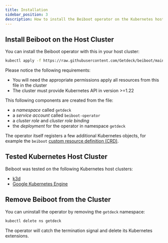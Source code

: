 ```yaml
---
title: Installation
sidebar_position: 3
description: How to install the Beiboot operator on the Kubernetes host cluster
---
```

## Install Beiboot on the Host Cluster
You can install the Beiboot operator with this in your host cluster:
```bash
kubectl apply -f https://raw.githubusercontent.com/Getdeck/beiboot/main/operator/manifests/beiboot.yaml
```
Please notice the following requirements:
* You will need the appropriate permissions apply all resources from this file in the cluster
* The cluster must provide Kubernetes API in version >=1.22


This following components are created from the file:
* a _namespace_ called `getdeck`
* a _service account_ called `beiboot-operator`
* a _cluster role_ and _cluster role binding_
* the _deployment_ for the operator in namespace `getdeck`

The operator itself registers a few additional Kubernetes objects, for example the `beiboot` [custom resource
definition (CRD)](https://kubernetes.io/docs/concepts/extend-kubernetes/api-extension/custom-resources/).

## Tested Kubernetes Host Cluster
Beiboot was tested on the following Kubernetes host clusters:
* [k3d](https://k3d.io/)
* [Google Kubernetes Engine](https://cloud.google.com/kubernetes-engine)

## Remove Beiboot from the Cluster

You can uninstall the operator by removing the `getdeck` namespace:
```bash
kubectl delete ns getdeck
```

The operator will catch the termination signal and delete its Kubernetes extensions.